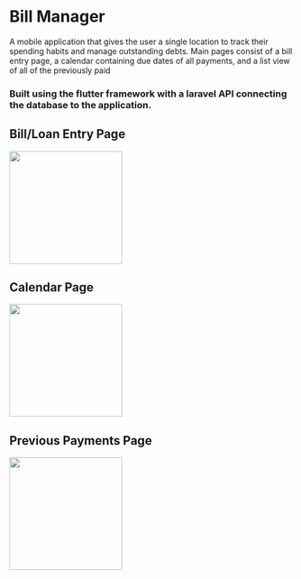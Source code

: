 # Bill Manager

A mobile application that gives the user a single location to track their spending habits and manage outstanding debts. Main pages consist of a bill entry page, a calendar containing due dates of all payments, and a list view of all of the previously paid 

### Built using the flutter framework with a laravel API connecting the database to the application.

## Bill/Loan Entry Page
<img src="https://user-images.githubusercontent.com/60193729/164501935-8dae955b-9cdc-4ef6-9afb-4bef7a817481.png" width="200px" height="auto">

## Calendar Page
<img src="https://user-images.githubusercontent.com/60193729/164542627-8210bfc6-9296-4e73-ace3-3dc3e0b8fe5f.png" width="200px" heihgt="auto">

## Previous Payments Page
<img src="https://user-images.githubusercontent.com/60193729/164542979-e5012086-738a-490c-abb6-7816a940ae66.png" width="200px" height="auto">

